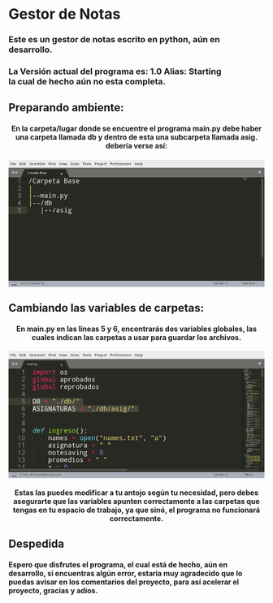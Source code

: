 <h1>Gestor de Notas</h1>
<h3>Este es un gestor de notas escrito en python, aún en desarrollo.</h3>
<h3>La Versión actual del programa es: 1.0 Alias: Starting <br> la cual de hecho aún no esta completa.</h3>
<h2>Preparando ambiente:</h2>

<h4 align="center">
En la carpeta/lugar donde se encuentre el programa main.py
debe haber una carpeta llamada db y dentro de esta
una subcarpeta llamada asig.
debería verse así:
</h4>

<img align="center" src="https://github.com/Technopy311/Gestor-de-Notas/blob/main/estructura_carpetas.png" alt="Estructura de carpetas." style="width=455px;height=226px">

<h2>Cambiando las variables de carpetas:</h2>

<h4 align="center">En main.py en las líneas 5 y 6, encontrarás
dos variables globales, las cuales indican 
las carpetas a usar para guardar los archivos.
</h4>

<img align="center" src="https://github.com/Technopy311/Gestor-de-Notas/blob/main/variables_globales.png" alt="Variables globales." style="width=455px;height=226px">

<h4 align="center">
Estas las puedes modificar a tu antojo según tu 
necesidad, pero debes <b>asegurarte que las variables
apunten correctamente a las carpetas</b> que tengas
en tu espacio de trabajo, ya que <b>sinó, el 
  programa no funcionará correctamente.</b>
</h4>

<h2>Despedida</h2>

<h4>
Espero que disfrutes el programa, 
el cual está de hecho, aún en desarrollo,
si encuentras algún error, estaria 
muy agradecido que lo puedas avisar
en los comentarios del proyecto, para así
acelerar el proyecto, gracias y adios.
</h4>
